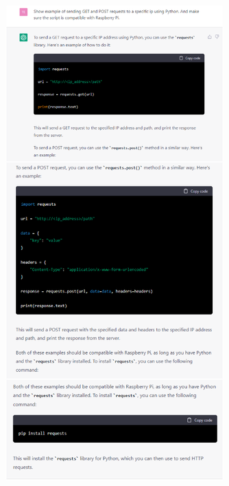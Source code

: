 ![screenshot 1](./Screenshot_1.png)
![screenshot 1](./Screenshot_2.png)
![screenshot 1](./Screenshot_3.png)